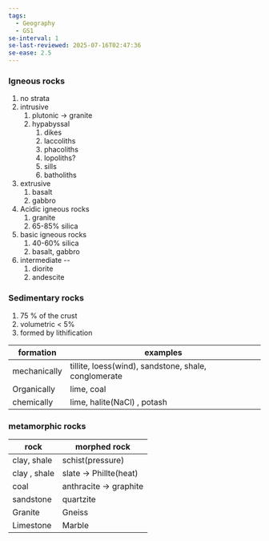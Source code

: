 ```yaml
---
tags:
  - Geography
  - GS1
se-interval: 1
se-last-reviewed: 2025-07-16T02:47:36
se-ease: 2.5
---
```

### Igneous rocks
1. no strata
2. intrusive
	1. plutonic -> granite
	2. hypabyssal
		1. dikes
		2. laccoliths
		3. phacoliths
		4. lopoliths?
		5. sills
		6. batholiths
3. extrusive 
	1. basalt
	2. gabbro
4. Acidic igneous rocks
	1. granite
	2. 65-85% silica
5. basic igneous rocks
	1. 40-60% silica
	2. basalt, gabbro
6. intermediate --
	1. diorite
	2. andescite
### Sedimentary rocks
1. 75 % of the crust
2. volumetric < 5%
3. formed by lithification

| formation    | examples                                             |
| ------------ | ---------------------------------------------------- |
| mechanically | tillite, loess(wind), sandstone, shale, conglomerate |
| Organically  | lime, coal                                           |
| chemically   | lime, halite(NaCl) , potash                          |
### metamorphic rocks

| rock         | morphed rock           |
| ------------ | ---------------------- |
| clay, shale  | schist(pressure)       |
| clay , shale | slate -> Phillte(heat) |
| coal         | anthracite -> graphite |
| sandstone    | quartzite              |
| Granite      | Gneiss                 |
| Limestone    | Marble                 |
